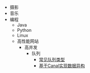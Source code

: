 - 摄影
- 音乐
- 编程
  - Java
  - Python
  - Linux
  - 高性能网站
    - 高并发
      - 队列
        - [常见队列类型](./docs/programming/high_performance_website/high_concurrency/queue/common_queue_types.md)
        - [基于Canal实现数据异构](./docs/programming/high_performance_website/high_concurrency/queue/realizing_data_heterogeneity_based_on_Canal.md)

